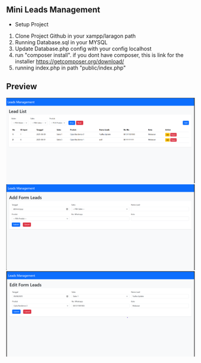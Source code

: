 Mini Leads Management
--

- Setup Project
1. Clone Project Github in your xampp/laragon path
2. Running Database.sql in your MYSQL
3. Update Database.php config with your config localhost
4. run "composer install". if you dont have composer, this is link for the installer https://getcomposer.org/download/
5. running index.php in path "public/index.php"

Preview
--
![Dashboard](./app-home.png)
![Dashboard](./app-add-form.png)
![Dashboard](./app-edit-form.png)